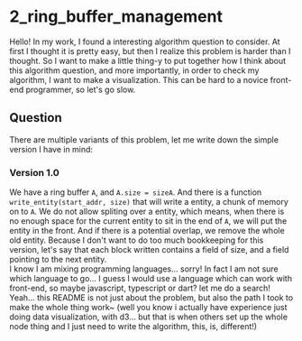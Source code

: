 # 2_ring_buffer_management
Hello! In my work, I found a interesting algorithm question to consider. At first I thought it is pretty easy, but then I realize this problem is harder than I thought. So I want to make a little thing-y to put together how I think about this algorithm question, and more importantly, in order to check my algorithm, I want to make a visualization. This can be hard to a novice front-end programmer, so let's go slow. 
## Question
There are multiple variants of this problem, let me write down the simple version I have in mind: 
### Version 1.0
We have a ring buffer `A`, and `A.size = sizeA`. And there is a function `write_entity(start_addr, size)` that will write a entity, a chunk of memory on to `A`. We do not allow spliting over a entity, which means, when there is no enough space for the current entity to sit in the end of `A`, we will put the entity in the front. And if there is a potential overlap, we remove the whole old entity. Because I don't want to do too much bookkeeping for this version, let's say that each block written contains a field of size, and a field pointing to the next entity.   
I know I am mixing programming languages... sorry! In fact I am not sure which language to go... I guess I would use a language which can work with front-end, so maybe javascript, typescript or dart? let me do a search! Yeah... this README is not just about the problem, but also the path I took to make the whole thing work~ (well you know i actually have experience just doing data visualization, with d3... but that is when others set up the whole node thing and I just need to write the algorithm, this, is, different!)